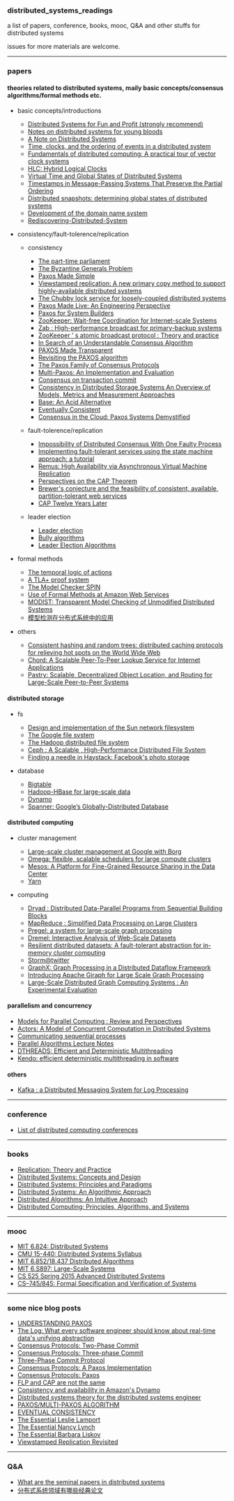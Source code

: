 ### distributed_systems_readings
a list of papers, conference, books, mooc, Q&A and other stuffs for distributed systems 

issues for more materials are welcome.


----

### papers

#### theories related to distributed systems, maily basic concepts/consensus algorithms/formal methods etc.

+ basic concepts/introductions 

    + [Distributed Systems for Fun and Profit (strongly recommend)](http://book.mixu.net/distsys/)
    + [Notes on distributed systems for young bloods](http://www.somethingsimilar.com/2013/01/14/notes-on-distributed-systems-for-young-bloods/)
    + [A Note on Distributed Systems](http://citeseerx.ist.psu.edu/viewdoc/download;jsessionid=46F21231EF8ACDE94840A6C96AED31BD?doi=10.1.1.41.7628&rep=rep1&type=pdf)
    + [Time, clocks, and the ordering of events in a distributed system](http://research.microsoft.com/en-us/um/people/lamport/pubs/time-clocks.pdf)
    + [Fundamentals of distributed computing: A practical tour of vector clock systems](http://www.computer.org/csdl/mags/ds/2002/02/o2001.pdf)
    + [HLC: Hybrid Logical Clocks](http://www.cse.buffalo.edu/tech-reports/2014-04.pdf)
    + [Virtual Time and Global States of Distributed Systems](http://citeseerx.ist.psu.edu/viewdoc/download?doi=10.1.1.63.4399&rep=rep1&type=pdf)
    + [Timestamps in Message-Passing Systems That Preserve the Partial Ordering](http://zoo.cs.yale.edu/classes/cs426/2012/lab/bib/fidge88timestamps.pdf)
    + [Distributed snapshots: determining global states of distributed systems](http://research.microsoft.com/en-us/um/people/lamport/pubs/chandy.pdf)
    + [Development of the domain name system](http://www.cs.cornell.edu/courses/cs615/2002fa/615/mockapetris.pdf)
    + [Rediscovering-Distributed-System](http://steve.vinoski.net/pdf/IC-Rediscovering-Distributed-Systems.pdf)

+ consistency/fault-tolerence/replication 

    + consistency 

        + [The part-time parliament](http://research.microsoft.com/en-us/um/people/lamport/pubs/lamport-paxos.pdf)
        + [The Byzantine Generals Problem](http://research.microsoft.com/en-us/um/people/lamport/pubs/byz.pdf)
        + [Paxos Made Simple](http://research.microsoft.com/en-us/um/people/lamport/pubs/paxos-simple.pdf)
        + [Viewstamped replication: A new primary copy method to support highly-available distributed systems](http://pmg.csail.mit.edu/papers/vr.pdf)
        + [The Chubby lock service for loosely-coupled distributed systems](http://static.googleusercontent.com/media/research.google.com/zh-CN//archive/chubby-osdi06.pdf)
        + [Paxos Made Live: An Engineering Perspective](http://static.googleusercontent.com/media/research.google.com/zh-CN//archive/paxos_made_live.pdf)
        + [Paxos for System Builders](http://www.cs.jhu.edu/~jak/docs/paxos_for_system_builders.pdf)
        + [ZooKeeper: Wait-free Coordination for Internet-scale Systems](https://www.usenix.org/legacy/events/atc10/tech/full_papers/Hunt.pdf)
        + [Zab : High-performance broadcast for primary-backup systems](https://web.stanford.edu/class/cs347/reading/zab.pdf)
        + [ZooKeeper ’ s atomic broadcast protocol : Theory and practice](http://www.tcs.hut.fi/Studies/T-79.5001/reports/2012-deSouzaMedeiros.pdf)
        + [In Search of an Understandable Consensus Algorithm](https://www.usenix.org/system/files/conference/atc14/atc14-paper-ongaro.pdf)
        + [PAXOS Made Transparent](http://sigops.org/sosp/sosp15/current/2015-Monterey/247-cui-online.pdf)
        + [Revisiting the PAXOS algorithm](http://research.microsoft.com/en-us/um/people/blampson/63a-RevisitingPaxos/63a-RevisitingPaxos.pdf)
        + [The Paxos Family of Consensus Protocols](http://www.fractalscape.org/files/paxos-family.pdf)
        + [Multi-Paxos: An Implementation and Evaluation](http://ftp.cs.washington.edu/tr/2009/09/UW-CSE-09-09-02.PDF)
        + [Consensus on transaction commit](http://research.microsoft.com/pubs/64636/tr-2003-96.pdf)
        + [Consistency in Distributed Storage Systems An Overview of Models, Metrics and Measurement Approaches](http://www.aifb.kit.edu/images/0/0e/Bermbach_netys2013.pdf)
        + [Base: An Acid Alternative](http://queue.acm.org/detail.cfm?id=1394128)
        + [Eventually Consistent](http://cs.brown.edu/courses/csci2950-u/papers/p40-vogels.pdf)
		+ [Consensus in the Cloud: Paxos Systems Demystified](http://www.cse.buffalo.edu/tech-reports/2016-02.pdf)
    
    + fault-tolerence/replication

        + [Impossibility of Distributed Consensus With One Faulty Process](https://groups.csail.mit.edu/tds/papers/Lynch/jacm85.pdf)
        + [Implementing fault-tolerant services using the state machine approach: a tutorial](https://www.cs.cornell.edu/fbs/publications/SMSurvey.pdf)
        + [Remus: High Availability via Asynchronous Virtual Machine Replication](http://nil.csail.mit.edu/6.824/2015/papers/remus.pdf)
        + [Perspectives on the CAP Theorem](http://groups.csail.mit.edu/tds/papers/Gilbert/Brewer2.pdf)
        + [Brewer's conjecture and the feasibility of consistent, available, partition-tolerant web services](http://citeseerx.ist.psu.edu/viewdoc/download?doi=10.1.1.20.1495&rep=rep1&type=pdf)
        + [CAP Twelve Years Later](http://www.infoq.com/articles/cap-twelve-years-later-how-the-rules-have-changed)
    + leader election 
        + [Leader election](https://en.wikipedia.org/wiki/Leader_election)
        + [Bully algorithms](https://en.wikipedia.org/wiki/Bully_algorithm)
        + [Leader Election Algorithms](http://download.springer.com/static/pdf/84/chp%253A10.1007%252F978-3-642-38123-2_4.pdf?originUrl=http%3A%2F%2Flink.springer.com%2Fchapter%2F10.1007%2F978-3-642-38123-2_4&token2=exp=1448987592~acl=%2Fstatic%2Fpdf%2F84%2Fchp%25253A10.1007%25252F978-3-642-38123-2_4.pdf%3ForiginUrl%3Dhttp%253A%252F%252Flink.springer.com%252Fchapter%252F10.1007%252F978-3-642-38123-2_4*~hmac=e83fdaf934be0307c70bbccbcd7be866a8384ae4f43dfb7996b772b5651640c1)
+ formal methods 
    
    + [The temporal logic of actions](http://research.microsoft.com/pubs/64074/lamport-actions.pdf)
    + [A TLA+ proof system](http://www.researchgate.net/publication/220896380_A_TLA_proof_system)
    + [The Model Checker SPIN](http://spinroot.com/spin/Doc/ieee97.pdf)
    + [Use of Formal Methods at Amazon Web Services](http://research.microsoft.com/en-us/um/people/lamport/tla/formal-methods-amazon.pdf)
    + [MODIST: Transparent Model Checking of Unmodified Distributed Systems](https://www.usenix.org/legacy/events/nsdi09/tech/full_papers/yang/yang_html/)
    + [模型检测在分布式系统中的应用](http://www.ccf.org.cn/resources/1190201776262/2013/02/17/7.pdf)


+ others 

    + [Consistent hashing and random trees: distributed caching protocols for relieving hot spots on the World Wide Web](http://www.cs.princeton.edu/courses/archive/fall09/cos518/papers/chash.pdf)
    + [Chord: A Scalable Peer-To-Peer Lookup Service for Internet Applications](https://pdos.csail.mit.edu/papers/chord:sigcomm01/chord_sigcomm.pdf)
    + [Pastry: Scalable, Decentralized Object Location, and Routing for Large-Scale Peer-to-Peer Systems](http://www.freepastry.org/PAST/pastry.pdf)


#### distributed storage

+ fs

    + [Design and implementation of the Sun network filesystem](http://web.stanford.edu/class/cs240/readings/nfs.pdf)
    + [The Google file system](http://static.googleusercontent.com/media/research.google.com/zh-CN//archive/gfs-sosp2003.pdf)
    + [The Hadoop distributed file system](http://zoo.cs.yale.edu/classes/cs422/2014fa/readings/papers/shvachko10hdfs.pdf) 
    + [Ceph : A Scalable , High-Performance Distributed File System](http://www.ssrc.ucsc.edu/Papers/weil-osdi06.pdf)
    + [Finding a needle in Haystack: Facebook's photo storage](https://www.usenix.org/legacy/event/osdi10/tech/full_papers/Beaver.pdf)

+ database

    + [Bigtable](http://static.googleusercontent.com/media/research.google.com/zh-CN//archive/bigtable-osdi06.pdf)
    + [Hadoop-HBase for large-scale data](http://ieeexplore.ieee.org/xpl/login.jsp?tp=&arnumber=6182030&url=http%3A%2F%2Fieeexplore.ieee.org%2Fiel5%2F6175418%2F6181892%2F06182030.pdf%3Farnumber%3D6182030)
    + [Dynamo](http://www.allthingsdistributed.com/files/amazon-dynamo-sosp2007.pdf)
    + [Spanner: Google’s Globally-Distributed Database](http://static.googleusercontent.com/media/research.google.com/zh-CN//archive/spanner-osdi2012.pdf)
   
    
#### distributed computing 

+ cluster management

    + [Large-scale cluster management at Google with Borg](http://static.googleusercontent.com/media/research.google.com/zh-CN//pubs/archive/43438.pdf)
    + [Omega: flexible, scalable schedulers for large compute clusters](http://static.googleusercontent.com/media/research.google.com/zh-CN//pubs/archive/41684.pdf)
    + [Mesos: A Platform for Fine-Grained Resource Sharing in the Data Center](https://www.cs.berkeley.edu/~alig/papers/mesos.pdf)
    + [Yarn](https://hadoop.apache.org/docs/current/hadoop-yarn/hadoop-yarn-site/YARN.html)

+ computing

    + [Dryad : Distributed Data-Parallel Programs from Sequential Building Blocks](http://research.microsoft.com/pubs/63785/eurosys07.pdf)
    + [MapReduce : Simplified Data Processing on Large Clusters](http://static.googleusercontent.com/media/research.google.com/zh-CN//archive/mapreduce-osdi04.pdf)
    + [Pregel: a system for large-scale graph processing](https://kowshik.github.io/JPregel/pregel_paper.pdf)
    + [Dremel: Interactive Analysis of Web-Scale Datasets](http://static.googleusercontent.com/media/research.google.com/zh-CN//pubs/archive/36632.pdf)
    + [Resilient distributed datasets: A fault-tolerant abstraction for in-memory cluster computing](https://www.cs.berkeley.edu/~matei/papers/2012/nsdi_spark.pdf)
    + [Storm@twitter](https://cs.brown.edu/courses/cs227/papers/ss-storm.pdf)
    + [GraphX: Graph Processing in a Distributed Dataflow Framework](https://amplab.cs.berkeley.edu/wp-content/uploads/2014/09/graphx.pdf)
    + [Introducing Apache Giraph for Large Scale Graph Processing](http://researcher.ibm.com/researcher/files/us-heq/Large%20Scale%20Graph%20Processing%20with%20Apache%20Giraph.pdf)
    + [Large-Scale Distributed Graph Computing Systems : An Experimental Evaluation](http://www.vldb.org/pvldb/vol8/p281-lu.pdf)


#### parallelism and concurrency

+ [Models for Parallel Computing : Review and Perspectives](http://pv.fernuni-hagen.de/docs/a47-rev3a.pdf)
+ [Actors: A Model of Concurrent Computation in Distributed Systems](https://www.cypherpunks.to/erights/history/actors/AITR-844.pdf)
+ [Communicating sequential processes](http://spinroot.com/courses/summer/Papers/hoare_1978.pdf)
+ [Parallel Algorithms Lecture Notes](http://paloaltodata.com/images/bsp/parallel_algorithms_oxford_1997.pdf)
+ [DTHREADS: Efficient and Deterministic Multithreading](https://web.cs.umass.edu/publication/docs/2010/UM-CS-2010-063.pdf)
+ [Kendo: efficient deterministic multithreading in software](http://groups.csail.mit.edu/commit/papers/09/asplos073-olszewski.pdf)

#### others 

+ [Kafka : a Distributed Messaging System for Log Processing](http://notes.stephenholiday.com/Kafka.pdf)



----


### conference 
+ [List of distributed computing conferences](https://en.wikipedia.org/wiki/List_of_distributed_computing_conferences)


----


### books 

+ [Replication: Theory and Practice](http://www.amazon.com/Replication-Practice-Lecture-Computer-Theoretical/dp/3642112935/ref=sr_1_2?ie=UTF8&qid=1448714717&sr=8-2&keywords=replication)
+ [Distributed Systems: Concepts and Design](http://www.amazon.com/Distributed-Systems-Concepts-Design-5th/dp/0132143011/ref=sr_1_3?ie=UTF8&qid=1448714582&sr=8-3&keywords=distributed+systems)
+ [Distributed Systems: Principles and Paradigms](http://www.amazon.com/Distributed-Systems-Principles-Paradigms-2nd/dp/0132392275/ref=sr_1_5?ie=UTF8&qid=1448714582&sr=8-5&keywords=distributed+systems)
+ [Distributed Systems: An Algorithmic Approach](http://www.amazon.com/Distributed-Systems-Algorithmic-Approach-Information/dp/1466552972/ref=sr_1_9?ie=UTF8&qid=1448714582&sr=8-9&keywords=distributed+systems)
+ [Distributed Algorithms: An Intuitive Approach](http://www.amazon.com/Distributed-Algorithms-Intuitive-Wan-Fokkink/dp/0262026775/ref=sr_1_1?ie=UTF8&qid=1448714582&sr=8-1&keywords=distributed+systems)
+ [Distributed Computing: Principles, Algorithms, and Systems](https://www.cs.uic.edu/~ajayk/DCS-Book)



----



### mooc 

+ [MIT 6.824: Distributed Systems](http://nil.csail.mit.edu/6.824/2015/)
+ [CMU 15-440: Distributed Systems Syllabus](http://www.cs.cmu.edu/~dga/15-440/F12/syllabus.html)
+ [MIT 6.852/18.437  Distributed Algorithms](https://stellar.mit.edu/S/course/6/fa13/6.852/materials.html)
+ [MIT 6.S897: Large-Scale Systems](http://people.csail.mit.edu/matei/courses/2015/6.S897/)
+ [CS 525 Spring 2015 Advanced Distributed Systems](https://courses.engr.illinois.edu/cs525/sp2015/index.html)
+ [CS–745/845: Formal Specification and Verification of Systems](http://www.cs.unh.edu/~charpov/teaching-cs745_845.html)



----


### some nice blog posts 
+ [UNDERSTANDING PAXOS](https://understandingpaxos.wordpress.com/)
+ [The Log: What every software engineer should know about real-time data's unifying abstraction](https://engineering.linkedin.com/distributed-systems/log-what-every-software-engineer-should-know-about-real-time-datas-unifying)
+ [Consensus Protocols: Two-Phase Commit](http://the-paper-trail.org/blog/consensus-protocols-two-phase-commit/)
+ [Consensus Protocols: Three-phase Commit](http://the-paper-trail.org/blog/consensus-protocols-three-phase-commit/)
+ [Three-Phase Commit Protocol](http://courses.cs.vt.edu/~cs5204/fall00/distributedDBMS/sreenu/3pc.html)
+ [Consensus Protocols: A Paxos Implementation](http://the-paper-trail.org/blog/consensus-protocols-a-paxos-implementation/)
+ [Consensus Protocols: Paxos](http://the-paper-trail.org/blog/consensus-protocols-paxos/)
+ [FLP and CAP are not the same](http://the-paper-trail.org/blog/flp-and-cap-arent-the-same-thing/)
+ [Consistency and availability in Amazon's Dynamo](http://the-paper-trail.org/blog/consistency-and-availability-in-amazons-dynamo/)
+ [Distributed systems theory for the distributed systems engineer](http://the-paper-trail.org/blog/distributed-systems-theory-for-the-distributed-systems-engineer/)
+ [PAXOS/MULTI-PAXOS ALGORITHM](http://amberonrails.com/paxosmulti-paxos-algorithm/)
+ [EVENTUAL CONSISTENCY](http://amberonrails.com/eventual-consistency)
+ [The Essential Leslie Lamport](http://brooker.co.za/blog/2014/03/30/lamport-pub)
+ [The Essential Nancy Lynch](http://brooker.co.za/blog/2014/05/10/lynch-pub.html)
+ [The Essential Barbara Liskov](http://brooker.co.za/blog/2014/09/21/liskov-pub.html)
+ [Viewstamped Replication Revisited](http://blog.acolyer.org/2015/03/06/viewstamped-replication-revisited/)



----


### Q&A 

+ [What are the seminal papers in distributed systems](https://www.quora.com/What-are-the-seminal-papers-in-distributed-systems-Why)
+ [分布式系统领域有哪些经典论文](http://www.zhihu.com/question/30026369)
